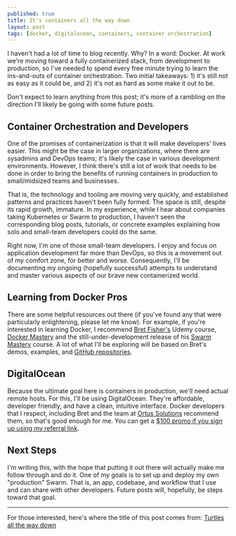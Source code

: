 ```yaml
---
published: true
title: It's containers all the way down
layout: post
tags: [docker, digitalocean, containers, container orchestration]
---
```

I haven't had a lot of time to blog recently. Why? In a word: Docker. At work we're moving toward a fully containerized stack, from development to production, so I've needed to spend every free minute trying to learn the ins-and-outs of container orchestration. Two initial takeaways: 1) it's still not as easy as it could be, and 2) it's not as hard as some make it out to be.
<!--more-->

Don't expect to learn anything from this post; it's more of a rambling on the direction I'll likely be going with some future posts.

## Container Orchestration and Developers
One of the promises of containerization is that it will make developers' lives easier. This might be the case in larger organizations, where there are sysadmins and DevOps teams; it's likely the case in various development environments. However, I think there's still a lot of work that needs to be done in order to bring the benefits of running containers in production to small/midsized teams and businesses.

That is, the technology and tooling are moving very quickly, and established patterns and practices haven't been fully formed. The space is still, despite its rapid growth, immature. In my experience, while I hear about companies taking Kubernetes or Swarm to production, I haven't seen the corresponding blog posts, tutorials, or concrete examples explaining how solo and small-team developers could do the same.

Right now, I'm one of those small-team developers. I enjoy and focus on application development far more than DevOps, so this is a movement out of my comfort zone, for better and worse. Consequently, I'll be documenting my ongoing (hopefully successful) attempts to understand and master various aspects of our brave new containerized world.

## Learning from Docker Pros
There are some helpful resources out there (if you've found any that were particularly enlightening, please let me know). For example, if you're interested in learning Docker, I recommend [Bret Fisher's](https://www.bretfisher.com/) Udemy course, [Docker Mastery](https://www.udemy.com/docker-mastery/) and the still-under-development release of his [Swarm Mastery](https://www.udemy.com/docker-swarm-mastery/) course. A lot of what I'll be exploring will be based on Bret's demos, examples, and [GitHub repositories](https://github.com/BretFisher).

## DigitalOcean
Because the ultimate goal here is containers in production, we'll need actual remote hosts. For this, I'll be using DigitalOcean. They're affordable, developer friendly, and have a clean, intuitive interface. Docker developers that I respect, including Bret and the team at [Ortus Solutions](https://www.ortussolutions.com/) recommend them, so that's good enough for me. You can get a [$100 promo if you sign up using my referral link](https://m.do.co/c/8acbd6928587).

## Next Steps
I'm writing this, with the hope that putting it out there will actually make me follow through and do it. One of my goals is to set up and deploy my own "production" Swarm. That is, an app, codebase, and workflow that I use and can share with other developers. Future posts will, hopefully, be steps toward that goal.

___
For those interested, here's where the title of this post comes from: [Turtles all the way down](https://en.wikipedia.org/wiki/Turtles_all_the_way_down)
